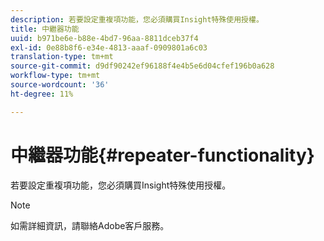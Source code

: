 ```yaml
---
description: 若要設定重複項功能，您必須購買Insight特殊使用授權。
title: 中繼器功能
uuid: b971be6e-b88e-4bd7-96aa-8811dceb37f4
exl-id: 0e88b8f6-e34e-4813-aaaf-0909801a6c03
translation-type: tm+mt
source-git-commit: d9df90242ef96188f4e4b5e6d04cfef196b0a628
workflow-type: tm+mt
source-wordcount: '36'
ht-degree: 11%

---
```


# 中繼器功能{#repeater-functionality}

若要設定重複項功能，您必須購買Insight特殊使用授權。

>[!NOTE]
>
>如需詳細資訊，請聯絡Adobe客戶服務。
